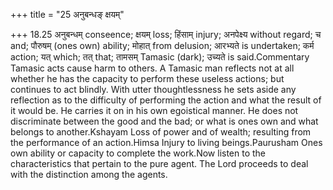 +++
title = "25 अनुबन्धङ् क्षयम्"

+++
18.25 अनुबन्धम् conseence; क्षयम् loss; हिंसाम् injury; अनपेक्ष्य
without regard; च and; पौरुषम् (ones own) ability; मोहात् from delusion;
आरभ्यते is undertaken; कर्म action; यत् which; तत् that; तामसम् Tamasic
(dark); उच्यते is said.Commentary Tamasic acts cause harm to others. A
Tamasic man reflects not at all whether he has the capacity to perform
these useless actions; but continues to act blindly. With utter
thoughtlessness he sets aside any reflection as to the difficulty of
performing the action and what the result of it would be. He carries it
on in his own egoistical manner. He does not discriminate between the
good and the bad; or what is ones own and what belongs to
another.Kshayam Loss of power and of wealth; resulting from the
performance of an action.Himsa Injury to living beings.Paurusham Ones
own ability or capacity to complete the work.Now listen to the
characteristics that pertain to the pure agent. The Lord proceeds to
deal with the distinction among the agents.
